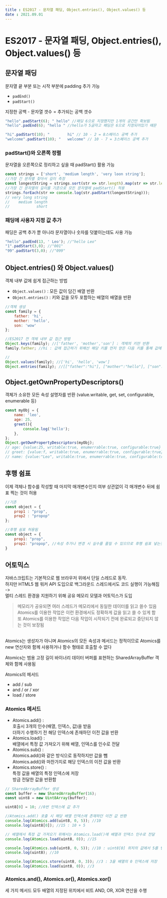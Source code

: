 ```yaml
---
title : ES2017 - 문자열 패딩, Object.entries(), Object.values() 등  
date : 2021.09.01
---
```


# ES2017 - 문자열 패딩, Object.entries(), Object.values() 등

## 문자열 패딩
문자열 끝 부분 또는 시작 부분에 padding 추가 가능  
* `padEnd()`
* `padStart()`  

지정한 공백 - 문자열 갯수 = 추가되는 공백 갯수
```js
"hello".padStart(6); " hello" //패딩 6으로 지정했지만 1개의 공간만 확보됨
"hello".padEnd(6); "hello " //hello가 5글자고 패딩은 6으로 지정되어있기 떄문

"hi".padStart(10); "        hi" // 10 - 2 = 8스페이스 공백 추가
"welcome".padStart(10); "   welcome" // 10 - 7 = 3스페이스 공백 추가
```

### padStart()와 오른쪽 정렬
문자열을 오른쪽으로 정리하고 싶을 때 padStart() 활용 가능
```js
const strings = ['short', 'medium length', 'very loon string'];
//가장 긴 문자열 찾아서 길이 측정
const longestString = strings.sort(str => str.length).map(str => str.length)[0];
//가장 긴 문자열의 길이를 기준으로 모든 문자열에 padStart() 적용
strings.forEach(str => console.log(str.padStart(longestString)));
// very long string
//    medium length
//            short
```

### 패딩에 사용자 지정 값 추가
패딩은 공백 추가 뿐 아니라 문자열이나 숫자를 덧붙이는데도 사용 가능
```js
"hello".padEnd(13, ' Leo'); //"hello Leo"
"1".padStart(3,0); //"001"
"99".padStart(3,0); //"099"
```


## Object.entries() 와 Object.values()
객체 내부 값에 쉽게 접근하는 방법
* `Object.values()` : 모든 값이 담긴 배열 반환
* `Object.entries()` : 키와 값을 모두 포함하는 배열의 배열을 반환
```js
//객체 생성
const family = {
    father: 'hi',
    mother: 'hello',
    son: 'wow'
};

//ES2017 전 객체 내부 값 접근 방법
Object.keys(family); //['father', 'mother','son'] : 객체의 키만 반환
family.father; //hi : 값에 접근하기 위해선 해당 키를 먼저 얻은 다음 키를 통해 값에 접근해야 함

//
Object.values(family); //['hi', 'hello', 'wow']
Object.entries(family); //[["father":"hi"], ["mother":"hello"], ["son":"wow"]]
```


## Object.getOwnPropertyDescriptors()
객체가 소유한 모든 속성 설명자를 반환 (value.writable, get, set, configurable, enumerable 등)
```js
const myObj = {
    name: 'leo',
    age: 25,
    greet(){
        console.log('hello');
    },
};
Object.getOwnPropertyDescriptors(myObj);
// age: {value:25, writable:true, enumerrable:true, configurable:true}
// greet: {value:f, writable:true, enumerrable:true, configurable:true}
// name: {value:"Leo", writable:true, enumerrable:true, configurable:true}
```


## 후행 쉼표
이제 객체나 함수를 작성할 때 마지막 매개변수인지 여부 상관없이 각 매개변수 뒤에 쉼표 찍는 것이 허용
```js
//기존
const object = {
    prop1 : "prop",
    prop2 : "propop"
};

//후행 쉼표 허용됨
const object = {
    prop1: "prop",
    prop2: "propop", //속성 추가나 변경 시 실수를 줄일 수 있으므로 후행 쉼표 넣는것이 좋음
}
```


## 어토믹스
자바스크립트는 기본적으로 웹 브라우저 위에서 단일 스레드로 동작.  
하지만 HTML5 웹 워커 API 도입으로 백그라운드 스레드에서도 코드 실행이 가능해짐 ->   
멀티 스레드 환경을 지원하기 위해 공유 메모리 모델과 어토믹스가 도입

> 메모리가 공유되면 여러 스레드가 메모리에서 동일한 데이터를 읽고 쓸수 있음  
Atomics를 이용한 작업은 이런 환경에서도 정확하게 값을 읽고 쓸 수 있게 함  
또 Atomics를 이용한 작업은 다음 작업이 시작되기 전에 완료되고 중단되지 않는 것이 보장됨  
<br>
Atomics는 생성자가 아니며 Atomics의 모든 속성과 메서드는 정적이므로   
Atomics를 new 연산자와 함께 사용하거나 함수 형태로 호출할 수 없다

Atomics는 범용 고정 길이 바이너리 데이터 버퍼를 표현하는 SharedArrayBuffer 객체와 함께 사용됨

Atomics의 메서드
* add / sub
* and / or / xor
* load / store

### Atomics 메서드
* Atomics.add() :  
  호출시 3개의 인수(배열, 인덱스, 값)을 받음  
  더하기 수행하기 전 해당 인덱스에 존재하던 이전 값을 반환
* Atomics.load() :  
  배열에서 특정 값 가져오기 위해 배열, 인덱스를 인수로 전달
* Atomics.sub() :  
  Atomics.add()와 같은 방식으로 동작하지만 값을 뺌  
  Atomics.add()와 마찬가지로 해당 인덱스의 이전 값을 반환
* Atomics.store() :  
  특정 값을 배열의 특정 인덱스에 저장  
  방금 전달한 값을 반환함
```js
// SharedArrayBuffer 생성
const buffer = new SharedArrayBuffer(16);
const uint8 = new Uint8Array(buffer);

uint8[0] = 10; //0번 인덱스에 값 추가

//Atomics.add() 호출 시 해당 배열 인덱스에 존재하던 이전 값 반환
console.log(Atomics.add(uint8, 0, 5)); //10
console.log(uint8[0]); //15 : 10 + 5

// 배열에서 특정 값 가져오기 위해서는 Atomics.load()에 배열과 인덱스 인수로 전달
console.log(Atomics.load(uint8, 0)); //15

console.log(Atomics.sub(uint8, 0, 5)); //10 : uint8[0] 위치의 값에서 5를 뺌
console.log(uint8); //10

console.log(Atomics.store(uint8, 0, 3)); //3 : 3을 배열의 0 인덱스에 저장
console.log(Atomics.load(uint8, 0)); //3
```

### Atomics.and(), Atomics.or(), Atomics.xor()
세 가지 메서드 모두 배열의 지정된 위치에서 비트 AND, OR, XOR 연산을 수행

